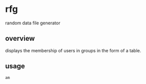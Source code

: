 # rfg
random data file generator

## overview

displays the membership of users in groups in the form of a table.

## usage

```
am
```
